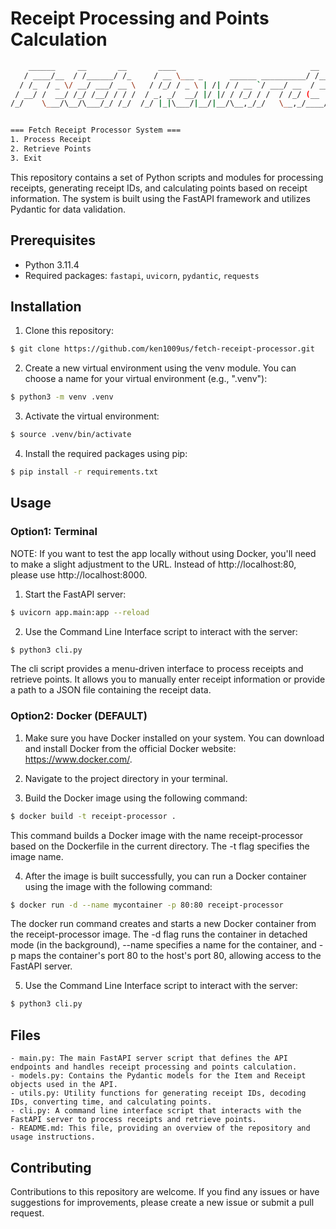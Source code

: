 # Receipt Processing and Points Calculation

```bash
    ______     __       __       ____                              __
   / ____/__  / /______/ /_     / __ \___ _      ______ __________/ /____
  / /_  / _ \/ __/ ___/ __ \   / /_/ / _ \ | /| / / __ `/ ___/ __  / ___/
 / __/ /  __/ /_/ /__/ / / /  / _, _/  __/ |/ |/ / /_/ / /  / /_/ (__  )
/_/    \___/\__/\___/_/ /_/  /_/ |_|\___/|__/|__/\__,_/_/   \__,_/____/


=== Fetch Receipt Processor System ===
1. Process Receipt
2. Retrieve Points
3. Exit
```

This repository contains a set of Python scripts and modules for processing receipts, generating receipt IDs, and calculating points based on receipt information. The system is built using the FastAPI framework and utilizes Pydantic for data validation.

## Prerequisites

- Python 3.11.4
- Required packages: `fastapi`, `uvicorn`, `pydantic`, `requests`

## Installation

1. Clone this repository:

```bash
$ git clone https://github.com/ken1009us/fetch-receipt-processor.git
```

2. Create a new virtual environment using the venv module. You can choose a name for your virtual environment (e.g., ".venv"):

```bash
$ python3 -m venv .venv
```

3. Activate the virtual environment:

```bash
$ source .venv/bin/activate
```

4. Install the required packages using pip:

```bash
$ pip install -r requirements.txt
```

## Usage

### Option1: Terminal

NOTE: If you want to test the app locally without using Docker, you'll need to make a slight adjustment to the URL. Instead of http://localhost:80, please use http://localhost:8000.

1. Start the FastAPI server:

```bash
$ uvicorn app.main:app --reload
```

2. Use the Command Line Interface script to interact with the server:

```bash
$ python3 cli.py
```

The cli script provides a menu-driven interface to process receipts and retrieve points. It allows you to manually enter receipt information or provide a path to a JSON file containing the receipt data.

### Option2: Docker (DEFAULT)

1. Make sure you have Docker installed on your system. You can download and install Docker from the official Docker website: https://www.docker.com/.

2. Navigate to the project directory in your terminal.

3. Build the Docker image using the following command:

```bash
$ docker build -t receipt-processor .
```

This command builds a Docker image with the name receipt-processor based on the Dockerfile in the current directory. The -t flag specifies the image name.

4. After the image is built successfully, you can run a Docker container using the image with the following command:

```bash
$ docker run -d --name mycontainer -p 80:80 receipt-processor
```

The docker run command creates and starts a new Docker container from the receipt-processor image. The -d flag runs the container in detached mode (in the background), --name specifies a name for the container, and -p maps the container's port 80 to the host's port 80, allowing access to the FastAPI server.

5. Use the Command Line Interface script to interact with the server:

```bash
$ python3 cli.py
```


## Files

```
- main.py: The main FastAPI server script that defines the API endpoints and handles receipt processing and points calculation.
- models.py: Contains the Pydantic models for the Item and Receipt objects used in the API.
- utils.py: Utility functions for generating receipt IDs, decoding IDs, converting time, and calculating points.
- cli.py: A command line interface script that interacts with the FastAPI server to process receipts and retrieve points.
- README.md: This file, providing an overview of the repository and usage instructions.
```

## Contributing

Contributions to this repository are welcome. If you find any issues or have suggestions for improvements, please create a new issue or submit a pull request.

